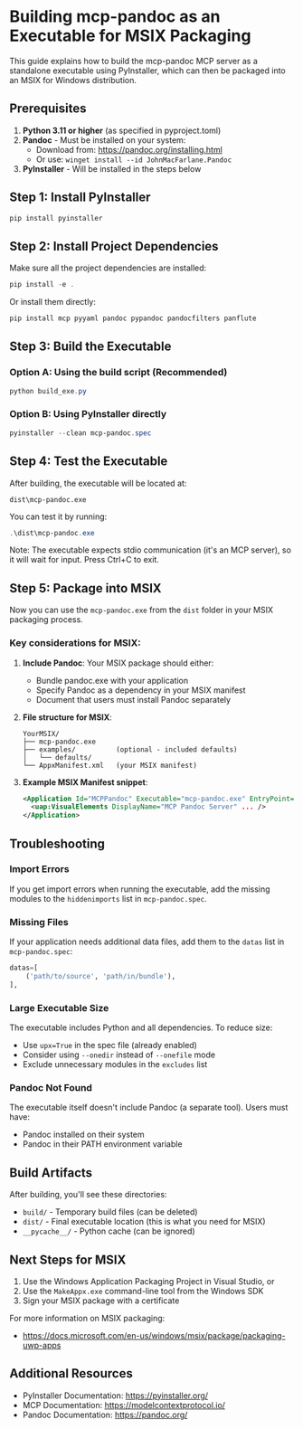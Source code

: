 # Building mcp-pandoc as an Executable for MSIX Packaging

This guide explains how to build the mcp-pandoc MCP server as a standalone executable using PyInstaller, which can then be packaged into an MSIX for Windows distribution.

## Prerequisites

1. **Python 3.11 or higher** (as specified in pyproject.toml)
2. **Pandoc** - Must be installed on your system:
   - Download from: https://pandoc.org/installing.html
   - Or use: `winget install --id JohnMacFarlane.Pandoc`
3. **PyInstaller** - Will be installed in the steps below

## Step 1: Install PyInstaller

```powershell
pip install pyinstaller
```

## Step 2: Install Project Dependencies

Make sure all the project dependencies are installed:

```powershell
pip install -e .
```

Or install them directly:

```powershell
pip install mcp pyyaml pandoc pypandoc pandocfilters panflute
```

## Step 3: Build the Executable

### Option A: Using the build script (Recommended)

```powershell
python build_exe.py
```

### Option B: Using PyInstaller directly

```powershell
pyinstaller --clean mcp-pandoc.spec
```

## Step 4: Test the Executable

After building, the executable will be located at:
```
dist\mcp-pandoc.exe
```

You can test it by running:
```powershell
.\dist\mcp-pandoc.exe
```

Note: The executable expects stdio communication (it's an MCP server), so it will wait for input. Press Ctrl+C to exit.

## Step 5: Package into MSIX

Now you can use the `mcp-pandoc.exe` from the `dist` folder in your MSIX packaging process.

### Key considerations for MSIX:

1. **Include Pandoc**: Your MSIX package should either:
   - Bundle pandoc.exe with your application
   - Specify Pandoc as a dependency in your MSIX manifest
   - Document that users must install Pandoc separately

2. **File structure for MSIX**:
   ```
   YourMSIX/
   ├── mcp-pandoc.exe
   ├── examples/          (optional - included defaults)
   │   └── defaults/
   └── AppxManifest.xml   (your MSIX manifest)
   ```

3. **Example MSIX Manifest snippet**:
   ```xml
   <Application Id="MCPPandoc" Executable="mcp-pandoc.exe" EntryPoint="Windows.FullTrustApplication">
     <uap:VisualElements DisplayName="MCP Pandoc Server" ... />
   </Application>
   ```

## Troubleshooting

### Import Errors
If you get import errors when running the executable, add the missing modules to the `hiddenimports` list in `mcp-pandoc.spec`.

### Missing Files
If your application needs additional data files, add them to the `datas` list in `mcp-pandoc.spec`:
```python
datas=[
    ('path/to/source', 'path/in/bundle'),
],
```

### Large Executable Size
The executable includes Python and all dependencies. To reduce size:
- Use `upx=True` in the spec file (already enabled)
- Consider using `--onedir` instead of `--onefile` mode
- Exclude unnecessary modules in the `excludes` list

### Pandoc Not Found
The executable itself doesn't include Pandoc (a separate tool). Users must have:
- Pandoc installed on their system
- Pandoc in their PATH environment variable

## Build Artifacts

After building, you'll see these directories:
- `build/` - Temporary build files (can be deleted)
- `dist/` - Final executable location (this is what you need for MSIX)
- `__pycache__/` - Python cache (can be ignored)

## Next Steps for MSIX

1. Use the Windows Application Packaging Project in Visual Studio, or
2. Use the `MakeAppx.exe` command-line tool from the Windows SDK
3. Sign your MSIX package with a certificate

For more information on MSIX packaging:
- https://docs.microsoft.com/en-us/windows/msix/package/packaging-uwp-apps

## Additional Resources

- PyInstaller Documentation: https://pyinstaller.org/
- MCP Documentation: https://modelcontextprotocol.io/
- Pandoc Documentation: https://pandoc.org/
